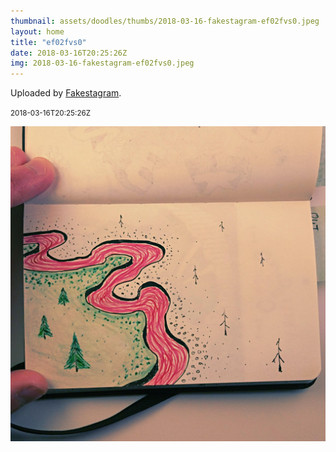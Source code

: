 ```yaml
---
thumbnail: assets/doodles/thumbs/2018-03-16-fakestagram-ef02fvs0.jpeg
layout: home
title: "ef02fvs0"
date: 2018-03-16T20:25:26Z
img: 2018-03-16-fakestagram-ef02fvs0.jpeg
---
```


Uploaded by [Fakestagram](https://github.com/opyate/fakestagram).

<small>2018-03-16T20:25:26Z</small>

![Uploaded by Fakestagram](assets/doodles/original/2018-03-16-fakestagram-ef02fvs0.jpeg)
